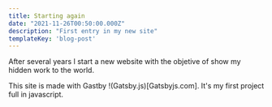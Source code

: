 ```yaml
---
title: Starting again
date: "2021-11-26T00:50:00.000Z"
description: "First entry in my new site"
templateKey: 'blog-post'
---
```


After several years I start a new website with the objetive of show my hidden work to the world.

This site is made with Gastby !(Gatsby.js)[Gatsbyjs.com]. It's my first project full in javascript.
